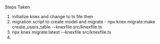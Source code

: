 Steps Taken
1. initialize knex and change to ts file then
2. migration script to create model and migrate -  npx knex migrate:make create_users_table --knexfile src/knexfile.ts
3. npx knex migrate:latest --knexfile src/knexfile.ts
4. 